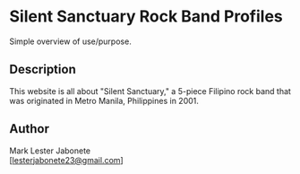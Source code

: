 # Silent Sanctuary Rock Band Profiles

Simple overview of use/purpose.

## Description

This website is all about "Silent Sanctuary," a 5-piece Filipino rock band that was originated in Metro Manila, Philippines in 2001.

## Author

Mark Lester Jabonete  
[lesterjabonete23@gmail.com]
